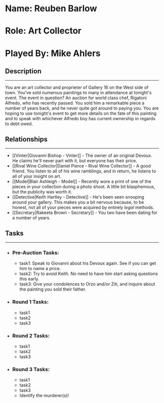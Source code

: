 # Name: Reuben Barlow
# Role: Art Collector
# Played By: Mike Ahlers

## Description
---
You are an art collector and proprieter of Gallery 16 on the West side of town. You've sold numerous paintings to many in attendance at tonight's event. The event in question? An auction for world class chef, Rigatoni Alfredo, who has recently passed. You sold him a remarkable piece a number of years back, and he never quite got around to paying you. You are hoping to use tonight's event to get more details on the fate of this painting and to speak with whichever Alfredo boy has current ownership in regards to debt owed.


## Relationships
---
- [[Vinter|Giovanni Bishop - Vinter]]  - The owner of an original Devoux. He claims he'll never part with it, but everyone has their price.
- [[Rival Wine Collector|Daniel Pierce - Rival Wine Collector]]  - A good friend. You listen to all of his wine ramblings, and in return, he listens to all of your insight on art.
- [[Model|Blair Ashleigh - Model]]  - Recently wore a print of one of the pieces in your collection during a photo shoot. A little bit blasphemous, but the publicity was worth it.
- [[Detective|Keith Hartley - Detective]]  - He's been seen snooping around your gallery. This makes you a bit nervous because, to be honest, not all of your pieces were acquired by entirely *legal* methods.
- [[Secretary|Rakeeta Brown - Secretary]] - You two have been dating for a number of years.

## Tasks
___
- ### Pre-Auction Tasks: 
	- task1:  Speak to Giovanni about his Devoux again. See if you can get him to name a price.
	- task2:  Try to avoid Keith. No need to have him start asking questions this early.
	- task3:  Give your condolences to Orzo and/or Ziti, and inquire about the painting you sold their father.
- ### Round 1 Tasks:
	- task1
	- task2
	- task3
- ### Round 2 Tasks:
	- task1
	- task2
	- task3
- ### Round 3 Tasks:
	- task1
	- task2
	- task3
	- Identify the murderer(s)!